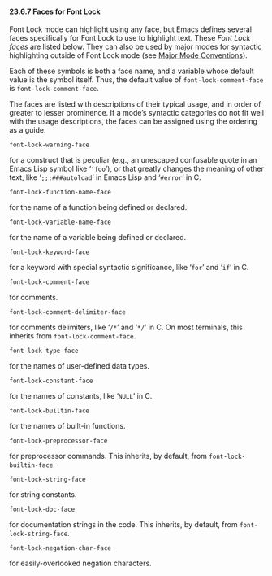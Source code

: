 

#### 23.6.7 Faces for Font Lock

Font Lock mode can highlight using any face, but Emacs defines several faces specifically for Font Lock to use to highlight text. These *Font Lock faces* are listed below. They can also be used by major modes for syntactic highlighting outside of Font Lock mode (see [Major Mode Conventions](Major-Mode-Conventions.html)).

Each of these symbols is both a face name, and a variable whose default value is the symbol itself. Thus, the default value of `font-lock-comment-face` is `font-lock-comment-face`.

The faces are listed with descriptions of their typical usage, and in order of greater to lesser prominence. If a mode’s syntactic categories do not fit well with the usage descriptions, the faces can be assigned using the ordering as a guide.

`font-lock-warning-face`

for a construct that is peculiar (e.g., an unescaped confusable quote in an Emacs Lisp symbol like ‘`‘foo`’), or that greatly changes the meaning of other text, like ‘`;;;###autoload`’ in Emacs Lisp and ‘`#error`’ in C.

`font-lock-function-name-face`

for the name of a function being defined or declared.

`font-lock-variable-name-face`

for the name of a variable being defined or declared.

`font-lock-keyword-face`

for a keyword with special syntactic significance, like ‘`for`’ and ‘`if`’ in C.

`font-lock-comment-face`

for comments.

`font-lock-comment-delimiter-face`

for comments delimiters, like ‘`/*`’ and ‘`*/`’ in C. On most terminals, this inherits from `font-lock-comment-face`.

`font-lock-type-face`

for the names of user-defined data types.

`font-lock-constant-face`

for the names of constants, like ‘`NULL`’ in C.

`font-lock-builtin-face`

for the names of built-in functions.

`font-lock-preprocessor-face`

for preprocessor commands. This inherits, by default, from `font-lock-builtin-face`.

`font-lock-string-face`

for string constants.

`font-lock-doc-face`

for documentation strings in the code. This inherits, by default, from `font-lock-string-face`.

`font-lock-negation-char-face`

for easily-overlooked negation characters.
